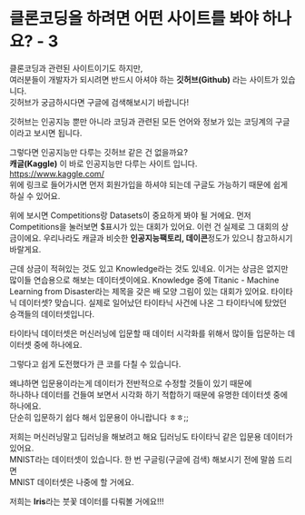 # 클론코딩을 하려면 어떤 사이트를 봐야 하나요? - 3

클론코딩과 관련된 사이트이기도 하지만,  
여러분들이 개발자가 되시려면 반드시 아셔야 하는 **깃허브(Github)** 라는 사이트가 있습니다.  
깃허브가 궁금하시다면 구글에 검색해보시기 바랍니다!

깃허브는 인공지능 뿐만 아니라 코딩과 관련된 모든 언어와 정보가 있는 코딩계의 구글이라고 보시면 됩니다.

그렇다면 인공지능만 다루는 깃허브 같은 건 없을까요?  
**캐글(Kaggle)** 이 바로 인공지능만 다루는 사이트 입니다.  
https://www.kaggle.com/  
위에 링크로 들어가시면 먼저 회원가입을 하셔야 되는데 구글도 가능하기 때문에 쉽게 하실 수 있어요.

위에 보시면 Competitions랑 Datasets이 중요하게 봐야 될 거에요.
먼저 Competitions을 눌러보면 $표시가 있는 대회가 있어요. 
이런 건 실제로 그 대회의 상금이에요.
우리나라도 캐글과 비슷한 **인공지능팩토리, 데이콘**정도가 있으니 참고하시기 바랄게요.

근데 상금이 적혀있는 것도 있고 Knowledge라는 것도 있네요. 이거는 상금은 없지만 많이들 연습용으로 해보는 데이터셋이에요.
Knowledge 중에 Titanic - Machine Learning from Disaster라는 제목을 갖은 배 모양 그림이 있는 대회가 있어요.
타이타닉 데이터셋? 맞습니다. 실제로 일어났던 타이타닉 사건에 나온 그 타이타닉에 탔었던 승객들의 데이터셋입니다.

타이타닉 데이터셋은 머신러닝에 입문할 때 데이터 시각화를 위해서 많이들 입문하는 데이터셋 중에 하나에요.

그렇다고 쉽게 도전했다가 큰 코를 다칠 수 있습니다.

왜냐하면 입문용이라는게 데이터가 전반적으로 수정할 것들이 있기 때문에  
하나하나 데이터를 건들여 보면서 시각화 하기 적합하기 때문에 유명한 데이터셋 중에 하나에요.  
단순히 입문하기 쉽다 해서 입문용이 아니랍니다 ㅎㅎ;;

저희는 머신러닝말고 딥러닝을 해보려고 해요 딥러닝도 타이타닉 같은 입문용 데이터가 있어요.  
MNIST라는 데이터셋이 있습니다. 한 번 구글링(구글에 검색) 해보시기 전에 말씀 드리면  
MNIST 데이터셋은 나중에 할 거에요.

저희는 **Iris**라는 붓꽃 데이터를 다뤄볼 거에요!!! 
